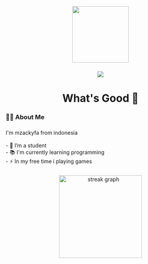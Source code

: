 <div align="center">
  <img height="150" src="https://camo.githubusercontent.com/62da68eb62b1e5f175f7d1f0191dd89a653d7908feb22d37d4a0ab07365d6791/68747470733a2f2f6d656469612e67697068792e636f6d2f6d656469612f4d3967624264396e6244724f5475314d71782f67697068792e676966"  />
</div>

###

###

<div align="center">
  <img src="https://visitor-badge.laobi.icu/badge?page_id=mzackyfa.mzackyfa&"  />
</div>

###

<h1 align="center">What's Good 👋</h1>

###

<h3 align="left">👩‍💻  About Me</h3>

###

<p align="left">I'm mzackyfa from indonesia<br><br>- 🔭 I’m a student<br>- 📚 I'm currently learning programming<br>- ⚡ In my free time i playing games</p>


###

<div align="center">
  <img src="https://streak-stats.demolab.com?user=mzackyfa&locale=en&mode=daily&theme=dark&hide_border=false&border_radius=5&order=3" height="220" alt="streak graph"  />
</div>

###
